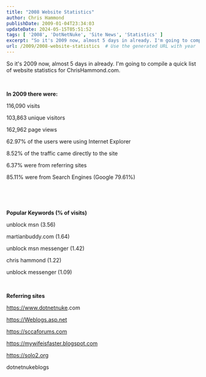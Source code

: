 ```yaml
---
title: "2008 Website Statistics"
author: Chris Hammond
publishDate: 2009-01-04T23:34:03
updateDate: 2024-05-15T05:51:52
tags: [ '2008', 'DotNetNuke', 'Site News', 'Statistics' ]
excerpt: "So it's 2009 now, almost 5 days in already. I'm going to compile a quick list of website statistics for ChrisHammond.com. Read the full post for more info "
url: /2009/2008-website-statistics  # Use the generated URL with year
---
```

<p>So it's 2009 now, almost 5 days in already. I'm going to compile a quick list of website statistics for ChrisHammond.com.</p>  <p>&nbsp;</p>  <p><strong>In 2009 there were:</strong></p>  <p>116,090 visits</p>  <p>103,863 unique visitors</p>  <p>162,962 page views</p>  <p>62.97% of the users were using Internet Explorer</p>  <p>8.52% of the traffic came directly to the site</p>  <p>6.37% were from referring sites</p>  <p>85.11% were from Search Engines (Google 79.61%)</p>  <p>&nbsp;</p>  <p>&nbsp;</p>  <p><strong>Popular Keywords (% of visits)</strong></p>  <p>unblock msn (3.56)</p>  <p>martianbuddy.com (1.64)</p>  <p>unblock msn messenger (1.42)</p>  <p>chris hammond (1.22)</p>  <p>unblock messenger (1.09)</p>  <p>&nbsp;</p>  <p><strong>Referring sites</strong></p>  <p><a href="https://www.dotnetnuke.com">https://www.dotnetnuke</a>.com</p>  <p><a href="https://Weblogs.asp.net">https://Weblogs.asp.net</a></p>  <p><a href="https://sccaforums.com">https://sccaforums.com</a></p>  <p><a href="https://mywifeisfaster.blogspot.com">https://mywifeisfaster.blogspot.com</a></p>  <p><a href="https://solo2.org">https://solo2.org</a></p>  <p>dotnetnukeblogs</p> 
